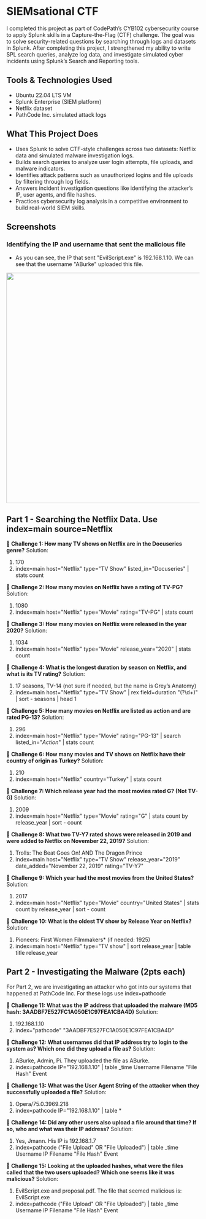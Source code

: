 # SIEMsational CTF
I completed this project as part of CodePath’s CYB102 cybersecurity course to apply Splunk skills in a Capture-the-Flag (CTF) challenge. The goal was to solve security-related questions by searching through logs and datasets in Splunk. After completing this project, I strengthened my ability to write SPL search queries, analyze log data, and investigate simulated cyber incidents using Splunk’s Search and Reporting tools.

## Tools & Technologies Used
- Ubuntu 22.04 LTS VM
- Splunk Enterprise (SIEM platform)
- Netflix dataset
- PathCode Inc. simulated attack logs

## What This Project Does
- Uses Splunk to solve CTF-style challenges across two datasets: Netflix data and simulated malware investigation logs.
- Builds search queries to analyze user login attempts, file uploads, and malware indicators.
- Identifies attack patterns such as unauthorized logins and file uploads by filtering through log fields.
- Answers incident investigation questions like identifying the attacker’s IP, user agents, and file hashes.
- Practices cybersecurity log analysis in a competitive environment to build real-world SIEM skills.

## Screenshots
### Identifying the IP and username that sent the malicious file
- As you can see, the IP that sent "EvilScript.exe" is 192.168.1.10. We can see that the username "ABurke" uploaded this file.
<img src="https://github.com/user-attachments/assets/6000bb9f-fe86-4b53-9beb-eb9f15e9fdc0" width="600"/>

## Part 1 - Searching the Netflix Data. Use index=main source=Netflix

**👥 Challenge 1:  How many TV shows on Netflix are in the Docuseries genre?**
Solution:
1. 170
2. index=main host="Netflix" type="TV Show" listed_in="Docuseries"
| stats count



**👥 Challenge 2:  How many movies on Netflix have a rating of TV-PG?**
Solution:
1. 1080
2. index=main host="Netflix" type="Movie" rating="TV-PG"
| stats count



**👥 Challenge 3: How many movies on Netflix were released in the year 2020?**
Solution:
1. 1034
2. index=main host="Netflix" type="Movie" release_year="2020"
| stats count



**👥 Challenge 4: What is the longest duration by season on Netflix, and what is its TV rating?**
Solution:
1. 17 seasons, TV-14 (not sure if needed, but the name is Grey’s Anatomy)
2. index=main host="Netflix" type="TV Show"
| rex field=duration "(?<seasons>\d+)" 
| sort - seasons
| head 1



**👥 Challenge 5: How many movies on Netflix are listed as action and are rated PG-13?**
Solution:
1. 296
2. index=main host="Netflix" type="Movie" rating="PG-13" 
| search listed_in="*Action*"
| stats count



**👥 Challenge 6: How many movies and TV shows on Netflix have their country of origin as Turkey?**
Solution:
1. 210
2. index=main host="Netflix" country="Turkey" 
| stats count



**👥 Challenge 7: Which release year had the most movies rated G? (Not TV-G)**
Solution:
1. 2009
2. index=main host="Netflix" type="Movie" rating="G" 
| stats count by release_year
| sort - count



**👥 Challenge 8: What two TV-Y7 rated shows were released in 2019 and were added to Netflix on November 22, 2019?**
Solution:
1. Trolls: The Beat Goes On! AND The Dragon Prince
2. index=main host="Netflix" type="TV Show" release_year="2019" date_added="November 22, 2019" rating="TV-Y7"



**👥 Challenge 9: Which year had the most movies from the United States?**
Solution:
1. 2017
2. index=main host="Netflix" type="Movie" country="United States" 
| stats count by release_year
| sort - count



**👥 Challenge 10: What is the oldest TV show by Release Year on Netflix?**
Solution:
1. Pioneers: First Women Filmmakers* (if needed: 1925)
2. index=main host="Netflix" type="TV show"
| sort release_year 
| table title release_year


## Part 2 - Investigating the Malware (2pts each)
For Part 2, we are investigating an attacker who got into our systems that happened at PathCode Inc. For these logs use index=pathcode

**👥 Challenge 11: What was the IP address that uploaded the malware (MD5 hash: 3AADBF7E527FC1A050E1C97FEA1CBA4D)**
Solution:
1. 192.168.1.10
2. index="pathcode" "3AADBF7E527FC1A050E1C97FEA1CBA4D"



**👥 Challenge 12: What usernames did that IP address try to login to the system as? Which one did they upload a file as?**
Solution:
1. ABurke, Admin, Pi. They uploaded the file as ABurke.
2. index=pathcode IP="192.168.1.10"
| table _time Username Filename "File Hash" Event



**👥 Challenge 13: What was the User Agent String of the attacker when they successfully uploaded a file?**
Solution:
1. Opera/75.0.3969.218
2. index=pathcode IP="192.168.1.10"
| table *



**👥 Challenge 14: Did any other users also upload a file around that time? If so, who and what was their IP address?**
Solution:
1. Yes, Jmann. His IP is 192.168.1.7
2. index=pathcode ("File Upload" OR "File Uploaded")
| table _time Username IP Filename "File Hash" Event


**👥 Challenge 15: Looking at the uploaded hashes, what were the files called that the two users uploaded? Which one seems like it was malicious?**
Solution:
1. EvilScript.exe and proposal.pdf. The file that seemed malicious is: EvilScript.exe
2. index=pathcode ("File Upload" OR "File Uploaded")
| table _time Username IP Filename "File Hash" Event

